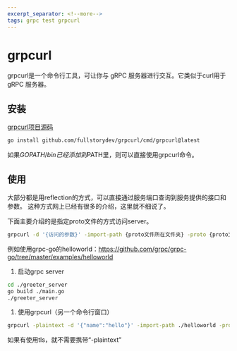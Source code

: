 ```yaml
---
excerpt_separator: <!--more-->
tags: grpc test grpcurl
---
```


# grpcurl

grpcurl是一个命令行工具，可让你与 gRPC 服务器进行交互。它类似于curl用于 gRPC 服务器。
<!--more-->

## 安装

[grpcurl项目源码](https://github.com/fullstorydev/grpcurl)

```bash
go install github.com/fullstorydev/grpcurl/cmd/grpcurl@latest
```

如果$GOPATH/bin已经添加到$PATH里，则可以直接使用grpcurl命令。

## 使用

大部分都是用reflection的方式，可以直接通过服务端口查询到服务提供的接口和参数。
这种方式网上已经有很多的介绍，这里就不细说了。

下面主要介绍的是指定proto文件的方式访问server。

```bash
grpcurl -d '{访问的参数}' -import-path {proto文件所在文件夹} -proto {proto文件} {gRPC-Server:port} {proto的package name}.{service name}/{method name}
```

例如使用grpc-go的helloworld：<https://github.com/grpc/grpc-go/tree/master/examples/helloworld>

1. 启动grpc server

```bash
cd ./greeter_server
go build ./main.go
./greeter_server
```

1. 使用grpcurl（另一个命令行窗口）

```bash
grpcurl -plaintext -d '{"name":"hello"}' -import-path ./helloworld -proto ./helloworld/helloworld.proto 127.0.0.1:50051 helloworld.Greeter/SayHello
```

如果有使用tls，就不需要携带“-plaintext”

